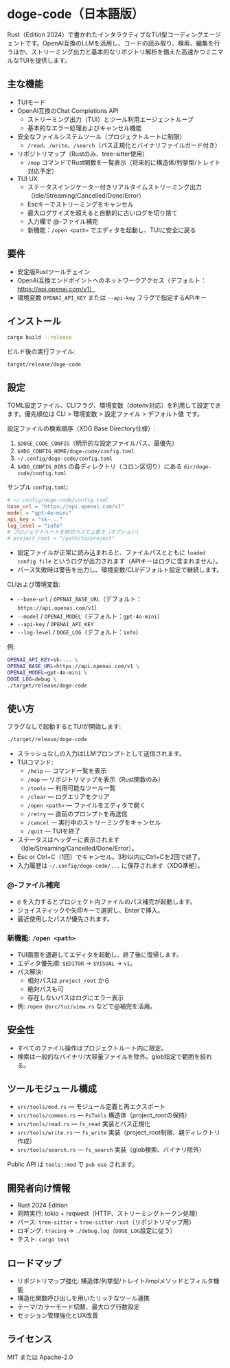 # doge-code（日本語版）

Rust（Edition 2024）で書かれたインタラクティブなTUI型コーディングエージェントです。OpenAI互換のLLMを活用し、コードの読み取り、検索、編集を行うほか、ストリーミング出力と基本的なリポジトリ解析を備えた高速かつミニマルなTUIを提供します。

## 主な機能

- TUIモード
- OpenAI互換のChat Completions API
  - ストリーミング出力（TUI）とツール利用エージェントループ
  - 基本的なエラー処理およびキャンセル機能
- 安全なファイルシステムツール（プロジェクトルートに制限）
  - `/read`、`/write`、`/search`（パス正規化とバイナリファイルガード付き）
- リポジトリマップ（Rustのみ、tree-sitter使用）
  - `/map` コマンドでRust関数を一覧表示（将来的に構造体/列挙型/トレイト対応予定）
- TUI UX
  - ステータスインジケーター付きリアルタイムストリーミング出力（Idle/Streaming/Cancelled/Done/Error）
  - Escキーでストリーミングをキャンセル
  - 最大ログサイズを超えると自動的に古いログを切り捨て
  - 入力欄で @-ファイル補完
  - 新機能：`/open <path>` でエディタを起動し、TUIに安全に戻る

## 要件

- 安定版Rustツールチェイン
- OpenAI互換エンドポイントへのネットワークアクセス（デフォルト：https://api.openai.com/v1）
- 環境変数 `OPENAI_API_KEY` または `--api-key` フラグで指定するAPIキー

## インストール

```bash
cargo build --release
```

ビルド後の実行ファイル:

```
target/release/doge-code
```

## 設定

TOML設定ファイル、CLIフラグ、環境変数（dotenv対応）を利用して設定できます。優先順位は CLI > 環境変数 > 設定ファイル > デフォルト値 です。

設定ファイルの検索順序（XDG Base Directory仕様）:
1. `$DOGE_CODE_CONFIG`（明示的な設定ファイルパス、最優先）
2. `$XDG_CONFIG_HOME/doge-code/config.toml`
3. `~/.config/doge-code/config.toml`
4. `$XDG_CONFIG_DIRS` の各ディレクトリ（コロン区切り）にある `dir/doge-code/config.toml`

サンプル `config.toml`:

```toml
# ~/.config/doge-code/config.toml
base_url = "https://api.openai.com/v1"
model = "gpt-4o-mini"
api_key = "sk-..."
log_level = "info"
# プロジェクトルートを絶対パスで上書き（オプション）
# project_root = "/path/to/project"
```

- 設定ファイルが正常に読み込まれると、ファイルパスとともに `loaded config file` というログが出力されます（APIキーはログに含まれません）。
- パース失敗時は警告を出力し、環境変数/CLI/デフォルト設定で継続します。

CLIおよび環境変数:

- `--base-url` / `OPENAI_BASE_URL`（デフォルト：`https://api.openai.com/v1`）
- `--model` / `OPENAI_MODEL`（デフォルト：`gpt-4o-mini`）
- `--api-key` / `OPENAI_API_KEY`
- `--log-level` / `DOGE_LOG`（デフォルト：`info`）

例:
```bash
OPENAI_API_KEY=sk-... \
OPENAI_BASE_URL=https://api.openai.com/v1 \
OPENAI_MODEL=gpt-4o-mini \
DOGE_LOG=debug \
./target/release/doge-code
```

## 使い方

フラグなしで起動するとTUIが開始します:

```bash
./target/release/doge-code
```

- スラッシュなしの入力はLLMプロンプトとして送信されます。
- TUIコマンド:
  - `/help` — コマンド一覧を表示
  - `/map` — リポジトリマップを表示（Rust関数のみ）
  - `/tools` — 利用可能なツール一覧
  - `/clear` — ログエリアをクリア
  - `/open <path>` — ファイルをエディタで開く
  - `/retry` — 直前のプロンプトを再送信
  - `/cancel` — 実行中のストリーミングをキャンセル
  - `/quit` — TUIを終了
- ステータスはヘッダーに表示されます（Idle/Streaming/Cancelled/Done/Error）。
- Esc or Ctrl+C（1回）でキャンセル。3秒以内にCtrl+Cを2回で終了。
- 入力履歴は `~/.config/doge-code/...` に保存されます（XDG準拠）。

### @-ファイル補完

- `@` を入力するとプロジェクト内ファイルのパス補完が起動します。
- ジョイスティックや矢印キーで選択し、Enterで挿入。
- 最近使用したパスが優先されます。

### 新機能: `/open <path>`

- TUI画面を退避してエディタを起動し、終了後に復帰します。
- エディタ優先順: `$EDITOR` → `$VISUAL` → `vi`。
- パス解決:
  - 相対パスは `project_root` から
  - 絶対パスも可
  - 存在しないパスはログにエラー表示
- 例: `/open @src/tui/view.rs` などで@補完を活用。

## 安全性

- すべてのファイル操作はプロジェクトルート内に限定。
- 検索は一般的なバイナリ/大容量ファイルを除外。glob指定で範囲を絞れる。

## ツールモジュール構成

- `src/tools/mod.rs` — モジュール定義と再エクスポート
- `src/tools/common.rs` — `FsTools` 構造体（project_rootの保持）
- `src/tools/read.rs` — `fs_read` 実装とパス正規化
- `src/tools/write.rs` — `fs_write` 実装（project_root制限、親ディレクトリ作成）
- `src/tools/search.rs` — `fs_search` 実装（glob検索、バイナリ除外）

Public API は `tools::mod` で `pub use` されます。

## 開発者向け情報

- Rust 2024 Edition
- 同時実行: tokio + reqwest（HTTP、ストリーミングトークン処理）
- パース: `tree-sitter` + `tree-sitter-rust`（リポジトリマップ用）
- ロギング: `tracing` → `./debug.log`（`DOGE_LOG`設定に従う）
- テスト: `cargo test`

## ロードマップ

- リポジトリマップ強化: 構造体/列挙型/トレイト/implメソッドとフィルタ機能
- 構造化関数呼び出しを用いたリッチなツール連携
- テーマ/カラーモード切替、最大ログ行数設定
- セッション管理強化とUX改善

## ライセンス

MIT または Apache-2.0
